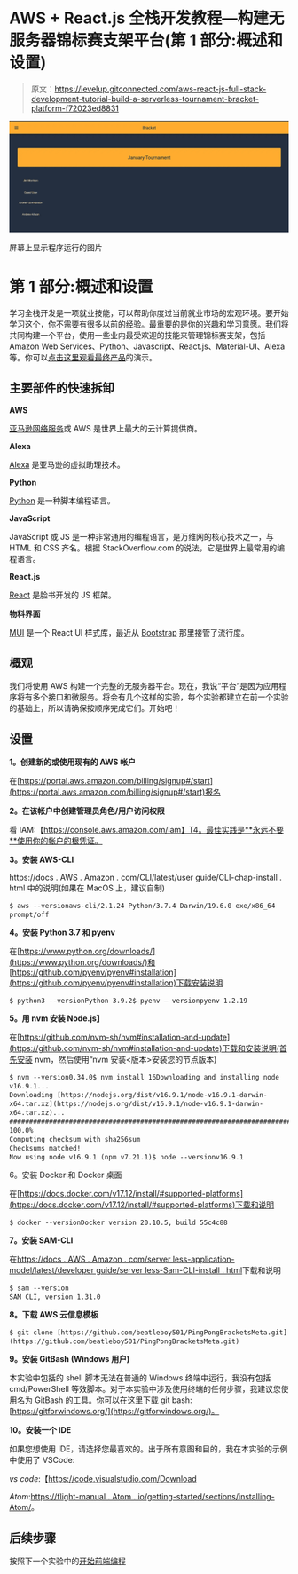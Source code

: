# AWS + React.js 全栈开发教程—构建无服务器锦标赛支架平台(第 1 部分:概述和设置)

> 原文：<https://levelup.gitconnected.com/aws-react-js-full-stack-development-tutorial-build-a-serverless-tournament-bracket-platform-f72023ed8831>

![](img/1b2ca5220265899db317cf9d13fe2f0f.png)

屏幕上显示程序运行的图片

# 第 1 部分:概述和设置

学习全栈开发是一项就业技能，可以帮助你度过当前就业市场的宏观环境。要开始学习这个，你不需要有很多以前的经验。最重要的是你的兴趣和学习意愿。我们将共同构建一个平台，使用一些业内最受欢迎的技能来管理锦标赛支架，包括 Amazon Web Services、Python、Javascript、React.js、Material-UI、Alexa 等。你可以[点击这里观看最终产品](https://d2xkt32vnfa5jb.cloudfront.net/)的演示。

## 主要部件的快速拆卸

**AWS**

[亚马逊网络服务](https://aws.amazon.com/)或 AWS 是世界上最大的云计算提供商。

**Alexa**

[Alexa](https://alexa.amazon.com/) 是亚马逊的虚拟助理技术。

**Python**

[Python](https://www.python.org/) 是一种脚本编程语言。

**JavaScript**

JavaScript 或 JS 是一种非常通用的编程语言，是万维网的核心技术之一，与 HTML 和 CSS 齐名。根据 StackOverflow.com 的说法，它是世界上最常用的编程语言。

**React.js**

[React](https://reactjs.org/) 是脸书开发的 JS 框架。

**物料界面**

[MUI](https://mui.com/) 是一个 React UI 样式库，最近从 [Bootstrap](https://getbootstrap.com/docs/3.4/) 那里接管了流行度。

## 概观

我们将使用 AWS 构建一个完整的无服务器平台。现在，我说“平台”是因为应用程序将有多个接口和微服务。将会有几个这样的实验，每个实验都建立在前一个实验的基础上，所以请确保按顺序完成它们。开始吧！

## 设置

**1。创建新的或使用现有的 AWS 帐户**

在[https://portal.aws.amazon.com/billing/signup#/start](https://portal.aws.amazon.com/billing/signup#/start)报名

**2。在该帐户中创建管理员角色/用户访问权限**

看 IAM:【https://console.aws.amazon.com/iam】T4。最佳实践是**永远不要**使用你的帐户的根凭证。

**3。安装 AWS-CLI**

https://docs . AWS . Amazon . com/CLI/latest/user guide/CLI-chap-install . html 中的说明(如果在 MacOS 上，建议自制)

```
$ aws --versionaws-cli/2.1.24 Python/3.7.4 Darwin/19.6.0 exe/x86_64 prompt/off
```

**4。安装 Python 3.7 和 pyenv**

在[https://www.python.org/downloads/](https://www.python.org/downloads/)和[https://github.com/pyenv/pyenv#installation](https://github.com/pyenv/pyenv#installation)下载安装说明

```
$ python3 --versionPython 3.9.2$ pyenv — versionpyenv 1.2.19
```

**5。用 nvm 安装 Node.js】**

在[https://github.com/nvm-sh/nvm#installation-and-update](https://github.com/nvm-sh/nvm#installation-and-update)下载和安装说明(首先安装 nvm，然后使用“nvm 安装<版本>安装您的节点版本)

```
$ nvm --version0.34.0$ nvm install 16Downloading and installing node v16.9.1...
Downloading [https://nodejs.org/dist/v16.9.1/node-v16.9.1-darwin-x64.tar.xz](https://nodejs.org/dist/v16.9.1/node-v16.9.1-darwin-x64.tar.xz)...
######################################################################### 100.0%
Computing checksum with sha256sum
Checksums matched!
Now using node v16.9.1 (npm v7.21.1)$ node --versionv16.9.1
```

6。安装 Docker 和 Docker 桌面

在[https://docs.docker.com/v17.12/install/#supported-platforms](https://docs.docker.com/v17.12/install/#supported-platforms)下载和说明

```
$ docker --versionDocker version 20.10.5, build 55c4c88
```

**7。安装 SAM-CLI**

在[https://docs . AWS . Amazon . com/server less-application-model/latest/developer guide/server less-Sam-CLI-install . html](https://docs.aws.amazon.com/serverless-application-model/latest/developerguide/serverless-sam-cli-install.html)下载和说明

```
$ sam --version
SAM CLI, version 1.31.0
```

**8。下载 AWS 云信息模板**

```
$ git clone [https://github.com/beatleboy501/PingPongBracketsMeta.git](https://github.com/beatleboy501/PingPongBracketsMeta.git)
```

**9。安装 GitBash (Windows 用户)**

本实验中包括的 shell 脚本无法在普通的 Windows 终端中运行，我没有包括 cmd/PowerShell 等效脚本。对于本实验中涉及使用终端的任何步骤，我建议您使用名为 GitBash 的工具。你可以在这里下载 git bash:[https://gitforwindows.org/](https://gitforwindows.org/)。

**10。安装一个 IDE**

如果您想使用 IDE，请选择您最喜欢的。出于所有意图和目的，我在本实验的示例中使用了 VSCode:

*vs code*:【https://code.visualstudio.com/Download 

*Atom*:[https://flight-manual . Atom . io/getting-started/sections/installing-Atom/](https://flight-manual.atom.io/getting-started/sections/installing-atom/)。

## 后续步骤

按照下一个实验中的[开始前端编程](https://medium.com/@andrewrobertallison/full-stack-development-tutorial-build-a-serverless-tournament-bracket-platform-part-2-b6dfbd878d46)